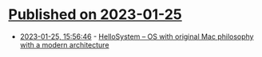 # [Published on 2023-01-25](index.md)

* [2023-01-25, 15:56:46](https://news.ycombinator.com/item?id=34519824) - [HelloSystem – OS with original Mac philosophy with a modern architecture](https://github.com/helloSystem/hello)
